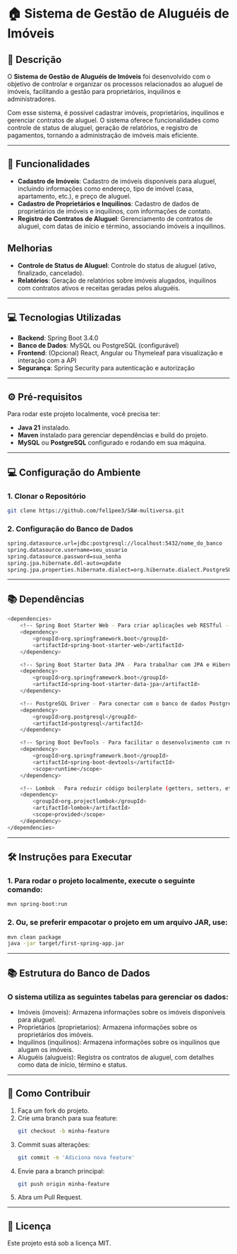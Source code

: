 # 🏠 **Sistema de Gestão de Aluguéis de Imóveis**

## 📖 **Descrição**

O **Sistema de Gestão de Aluguéis de Imóveis** foi desenvolvido com o objetivo de controlar e organizar os processos relacionados ao aluguel de imóveis, facilitando a gestão para proprietários, inquilinos e administradores.

Com esse sistema, é possível cadastrar imóveis, proprietários, inquilinos e gerenciar contratos de aluguel. O sistema oferece funcionalidades como controle de status de aluguel, geração de relatórios, e registro de pagamentos, tornando a administração de imóveis mais eficiente.

---

## 🚀 **Funcionalidades**

- **Cadastro de Imóveis**: Cadastro de imóveis disponíveis para aluguel, incluindo informações como endereço, tipo de imóvel (casa, apartamento, etc.), e preço de aluguel.
- **Cadastro de Proprietários e Inquilinos**: Cadastro de dados de proprietários de imóveis e inquilinos, com informações de contato.
- **Registro de Contratos de Aluguel**: Gerenciamento de contratos de aluguel, com datas de início e término, associando imóveis a inquilinos.

## **Melhorias**
- **Controle de Status de Aluguel**: Controle do status de aluguel (ativo, finalizado, cancelado).
- **Relatórios**: Geração de relatórios sobre imóveis alugados, inquilinos com contratos ativos e receitas geradas pelos aluguéis.

---

## 💻 **Tecnologias Utilizadas**

- **Backend**: Spring Boot 3.4.0
- **Banco de Dados**: MySQL ou PostgreSQL (configurável)
- **Frontend**: (Opcional) React, Angular ou Thymeleaf para visualização e interação com a API
- **Segurança**: Spring Security para autenticação e autorização

---

## ⚙️ **Pré-requisitos**

Para rodar este projeto localmente, você precisa ter:

- **Java 21** instalado.
- **Maven** instalado para gerenciar dependências e build do projeto.
- **MySQL** ou **PostgreSQL** configurado e rodando em sua máquina.

---

## 💻 **Configuração do Ambiente**

### 1. Clonar o Repositório

```bash
git clone https://github.com/fel1pee3/SAW-multiversa.git
```

### 2. Configuração do Banco de Dados

```bash
spring.datasource.url=jdbc:postgresql://localhost:5432/nome_do_banco
spring.datasource.username=seu_usuario
spring.datasource.password=sua_senha
spring.jpa.hibernate.ddl-auto=update
spring.jpa.properties.hibernate.dialect=org.hibernate.dialect.PostgreSQLDialect
```

---

## 📚 **Dependências**

```bash
<dependencies>
    <!-- Spring Boot Starter Web - Para criar aplicações web RESTful -->
    <dependency>
        <groupId>org.springframework.boot</groupId>
        <artifactId>spring-boot-starter-web</artifactId>
    </dependency>

    <!-- Spring Boot Starter Data JPA - Para trabalhar com JPA e Hibernate -->
    <dependency>
        <groupId>org.springframework.boot</groupId>
        <artifactId>spring-boot-starter-data-jpa</artifactId>
    </dependency>

    <!-- PostgreSQL Driver - Para conectar com o banco de dados PostgreSQL -->
    <dependency>
        <groupId>org.postgresql</groupId>
        <artifactId>postgresql</artifactId>
    </dependency>

    <!-- Spring Boot DevTools - Para facilitar o desenvolvimento com reinicializações rápidas -->
    <dependency>
        <groupId>org.springframework.boot</groupId>
        <artifactId>spring-boot-devtools</artifactId>
        <scope>runtime</scope>
    </dependency>

    <!-- Lombok - Para reduzir código boilerplate (getters, setters, etc.) -->
    <dependency>
        <groupId>org.projectlombok</groupId>
        <artifactId>lombok</artifactId>
        <scope>provided</scope>
    </dependency>
</dependencies>
```

---

## 🛠 **Instruções para Executar**

### 1. Para rodar o projeto localmente, execute o seguinte comando:

```bash
mvn spring-boot:run
```

### 2. Ou, se preferir empacotar o projeto em um arquivo JAR, use:

```bash
mvn clean package
java -jar target/first-spring-app.jar
```

---

## 📚 **Estrutura do Banco de Dados**

### O sistema utiliza as seguintes tabelas para gerenciar os dados:

 - Imóveis (imoveis): Armazena informações sobre os imóveis disponíveis para aluguel.
 - Proprietários (proprietarios): Armazena informações sobre os proprietários dos imóveis.
 - Inquilinos (inquilinos): Armazena informações sobre os inquilinos que alugam os imóveis.
 - Aluguéis (alugueis): Registra os contratos de aluguel, com detalhes como data de início, término e status.

---

## 📝 **Como Contribuir**

1. Faça um fork do projeto.
2. Crie uma branch para sua feature:
   ```bash
   git checkout -b minha-feature
   ```
3. Commit suas alterações:
   ```bash
   git commit -m 'Adiciona nova feature'
   ```
4. Envie para a branch principal:
   ```bash
   git push origin minha-feature
   ```
5. Abra um Pull Request.

---

## 📄  **Licença**

Este projeto está sob a licença MIT.
